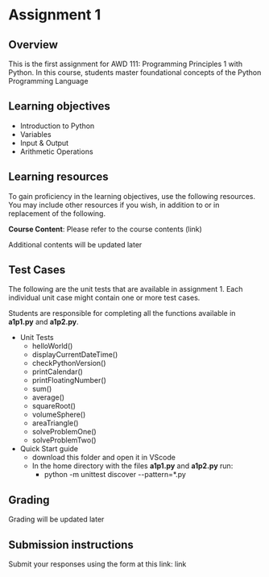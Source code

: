 # Assignment 1

## Overview

This is the first assignment for AWD 111: Programming Principles 1 with Python. In this course, students master foundational concepts of the Python Programming Language

## Learning objectives

+ Introduction to Python
+ Variables
+ Input & Output
+ Arithmetic Operations

## Learning resources 

To gain proficiency in the learning objectives, use the following resources. You may include other resources if you wish, in addition to or in replacement of the following. 

__Course Content__: Please refer to the course contents (link)

Additional contents will be updated later 

## Test Cases
The following are the unit tests that are available in assignment 1. Each individual unit case might contain one or more test cases.

Students are responsible for completing all the functions available in __a1p1.py__ and __a1p2.py__. 

- Unit Tests
    - helloWorld()
    - displayCurrentDateTime()
    - checkPythonVersion()
    - printCalendar()
    - printFloatingNumber()
    - sum()
    - average()
    - squareRoot()
    - volumeSphere()
    - areaTriangle()
    - solveProblemOne()
    - solveProblemTwo()
- Quick Start guide
    - download this folder and open it in VScode
    - In the home directory with the files __a1p1.py__ and __a1p2.py__ run:
        - python -m unittest discover --pattern=*.py
## Grading
Grading will be updated later

## Submission instructions

Submit your responses using the form at this link: link
